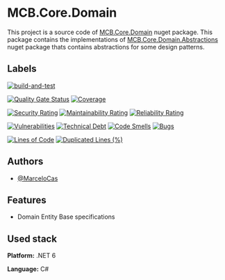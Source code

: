 
# MCB.Core.Domain

This project is a source code of [MCB.Core.Domain](https://www.nuget.org/packages/MCB.Core.Domain/) nuget package. This package contains the implementations of [MCB.Core.Domain.Abstractions](https://www.nuget.org/packages/MCB.Core.Domain.Abstractions/) nuget package thats contains abstractions for some design patterns.


## Labels

[![build-and-test](https://github.com/MarceloCas/MCB.Core.Domain/actions/workflows/build-and-test.yml/badge.svg?branch=main)](https://github.com/MarceloCas/MCB.Core.Domain/actions/workflows/build-and-test.yml)


[![Quality Gate Status](https://sonarcloud.io/api/project_badges/measure?project=MarceloCas_MCB.Core.Domain&metric=alert_status)](https://sonarcloud.io/summary/new_code?id=MarceloCas_MCB.Core.Domain)
[![Coverage](https://sonarcloud.io/api/project_badges/measure?project=MarceloCas_MCB.Core.Domain&metric=coverage)](https://sonarcloud.io/summary/new_code?id=MarceloCas_MCB.Core.Domain)


[![Security Rating](https://sonarcloud.io/api/project_badges/measure?project=MarceloCas_MCB.Core.Domain&metric=security_rating)](https://sonarcloud.io/summary/new_code?id=MarceloCas_MCB.Core.Domain)
[![Maintainability Rating](https://sonarcloud.io/api/project_badges/measure?project=MarceloCas_MCB.Core.Domain&metric=sqale_rating)](https://sonarcloud.io/summary/new_code?id=MarceloCas_MCB.Core.Domain)
[![Reliability Rating](https://sonarcloud.io/api/project_badges/measure?project=MarceloCas_MCB.Core.Domain&metric=reliability_rating)](https://sonarcloud.io/summary/new_code?id=MarceloCas_MCB.Core.Domain)


[![Vulnerabilities](https://sonarcloud.io/api/project_badges/measure?project=MarceloCas_MCB.Core.Domain&metric=vulnerabilities)](https://sonarcloud.io/summary/new_code?id=MarceloCas_MCB.Core.Domain)
[![Technical Debt](https://sonarcloud.io/api/project_badges/measure?project=MarceloCas_MCB.Core.Domain&metric=sqale_index)](https://sonarcloud.io/summary/new_code?id=MarceloCas_MCB.Core.Domain)
[![Code Smells](https://sonarcloud.io/api/project_badges/measure?project=MarceloCas_MCB.Core.Domain&metric=code_smells)](https://sonarcloud.io/summary/new_code?id=MarceloCas_MCB.Core.Domain)
[![Bugs](https://sonarcloud.io/api/project_badges/measure?project=MarceloCas_MCB.Core.Domain&metric=bugs)](https://sonarcloud.io/summary/new_code?id=MarceloCas_MCB.Core.Domain)


[![Lines of Code](https://sonarcloud.io/api/project_badges/measure?project=MarceloCas_MCB.Core.Domain&metric=ncloc)](https://sonarcloud.io/summary/new_code?id=MarceloCas_MCB.Core.Domain)
[![Duplicated Lines (%)](https://sonarcloud.io/api/project_badges/measure?project=MarceloCas_MCB.Core.Domain&metric=duplicated_lines_density)](https://sonarcloud.io/summary/new_code?id=MarceloCas_MCB.Core.Domain)



## Authors

- [@MarceloCas](https://www.linkedin.com/in/marcelocastelobranco/)


## Features

- Domain Entity Base specifications


## Used stack

**Platform:** .NET 6

**Language:** C#

